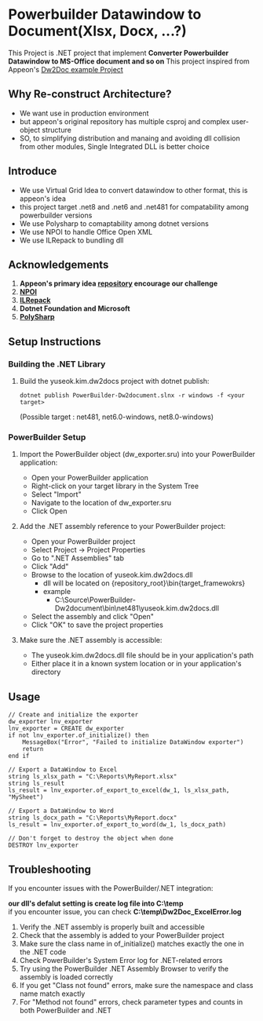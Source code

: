 # Powerbuilder Datawindow to Document(Xlsx, Docx, ...?)
This Project is .NET project that implement **Converter Powerbuilder Datawindow to MS-Office document and so on**
This project inspired from Appeon's [Dw2Doc example Project](https://github.com/Appeon/PowerBuilder-Dw2Doc-Example)

## Why Re-construct Architecture?

- We want use in production environment
- but appeon's original repository has multiple csproj and complex user-object structure
- SO, to simplifying distribution and manaing and avoiding dll collision from other modules, Single Integrated DLL is better choice

## Introduce
- We use Virtual Grid Idea to convert datawindow to other format, this is appeon's idea
- this project target .net8 and .net6 and .net481 for compatability among powerbuilder versions
- We use Polysharp to comaptability among dotnet versions
- We use NPOI to handle Office Open XML
- We use ILRepack to bundling dll

## Acknowledgements
1. **Appeon's primary idea [repository](https://github.com/Appeon/PowerBuilder-Dw2Doc-Example) encourage our challenge**
2. **[NPOI](https://github.com/nissl-lab/npoi)**
3. **[ILRepack](https://github.com/gluck/il-repack)**
4. **Dotnet Foundation and Microsoft**
5. **[PolySharp](https://github.com/Sergio0694/PolySharp)**

## Setup Instructions

### Building the .NET Library

1. Build the yuseok.kim.dw2docs project with dotnet publish:
   ```
   dotnet publish PowerBuilder-Dw2document.slnx -r windows -f <your target>
   ```
   (Possible target : net481, net6.0-windows, net8.0-windows)


### PowerBuilder Setup

1. Import the PowerBuilder object (dw_exporter.sru) into your PowerBuilder application:
   - Open your PowerBuilder application
   - Right-click on your target library in the System Tree
   - Select "Import"
   - Navigate to the location of dw_exporter.sru
   - Click Open

2. Add the .NET assembly reference to your PowerBuilder project:
   - Open your PowerBuilder project
   - Select Project → Project Properties
   - Go to ".NET Assemblies" tab
   - Click "Add"
   - Browse to the location of yuseok.kim.dw2docs.dll
      - dll will be located on
      {repository_root}\bin\{target_framewokrs}
      - example
          - C:\Source\PowerBuilder-Dw2document\bin\net481\yuseok.kim.dw2docs.dll
   - Select the assembly and click "Open"
   - Click "OK" to save the project properties

3. Make sure the .NET assembly is accessible:
   - The yuseok.kim.dw2docs.dll file should be in your application's path
   - Either place it in a known system location or in your application's directory

## Usage

```PowerBuilder
// Create and initialize the exporter
dw_exporter lnv_exporter
lnv_exporter = CREATE dw_exporter
if not lnv_exporter.of_initialize() then
    MessageBox("Error", "Failed to initialize DataWindow exporter")
    return
end if

// Export a DataWindow to Excel
string ls_xlsx_path = "C:\Reports\MyReport.xlsx"
string ls_result
ls_result = lnv_exporter.of_export_to_excel(dw_1, ls_xlsx_path, "MySheet")

// Export a DataWindow to Word
string ls_docx_path = "C:\Reports\MyReport.docx"
ls_result = lnv_exporter.of_export_to_word(dw_1, ls_docx_path)

// Don't forget to destroy the object when done
DESTROY lnv_exporter
```

## Troubleshooting

If you encounter issues with the PowerBuilder/.NET integration:

**our dll's defalut setting is create log file into C:\temp** </br>
if you encounter issue, you can check **C:\temp\Dw2Doc_ExcelError.log**

1. Verify the .NET assembly is properly built and accessible
2. Check that the assembly is added to your PowerBuilder project
3. Make sure the class name in of_initialize() matches exactly the one in the .NET code
4. Check PowerBuilder's System Error log for .NET-related errors
5. Try using the PowerBuilder .NET Assembly Browser to verify the assembly is loaded correctly
6. If you get "Class not found" errors, make sure the namespace and class name match exactly
7. For "Method not found" errors, check parameter types and counts in both PowerBuilder and .NET 
